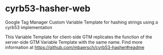 # cyrb53-hasher-web
Google Tag Manager Custom Variable Template for hashing strings using a cyrb53 implementation

This Variable Template for client-side GTM replicates the function of the server-side GTM Variable Template with the same name. Find more information at https://github.com/mbaersch/cyrb53-hasher#readme 
